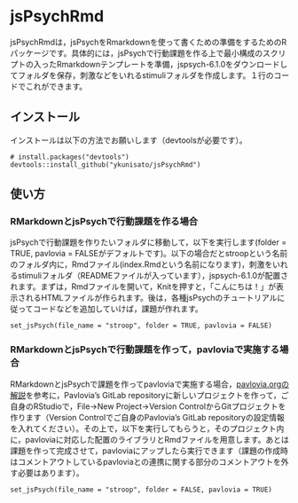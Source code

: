 
<!-- README.md is generated from README.Rmd. Please edit that file -->

# jsPsychRmd

<!-- badges: start -->

<!-- badges: end -->

jsPsychRmdは，jsPsychをRmarkdownを使って書くための準備をするためのRパッケージです。具体的には，jsPsychで行動課題を作る上で最小構成のスクリプトの入ったRmarkdownテンプレートを準備，jspsych-6.1.0をダウンロードしてフォルダを保存，刺激などをいれるstimuliフォルダを作成します。１行のコードでこれができます。

## インストール

インストールは以下の方法でお願いします（devtoolsが必要です）。

    # install.packages("devtools")
    devtools::install_github("ykunisato/jsPsychRmd")

## 使い方

### RMarkdownとjsPsychで行動課題を作る場合

jsPsychで行動課題を作りたいフォルダに移動して，以下を実行します(folder = TRUE, pavlovia =
FALSEがデフォルトです)。以下の場合だとstroopという名前のフォルダ内に，Rmdファイル(index.Rmdという名前になります)，刺激をいれるstimuliフォルダ（READMEファイルが入っています），jspsych-6.1.0が配置されます。まずは，Rmdファイルを開いて，Knitを押すと，「こんにちは！」が表示されるHTMLファイルが作られます。後は，各種jsPsychのチュートリアルに従ってコードなどを追加していけば，課題が作れます。

    set_jsPsych(file_name = "stroop", folder = TRUE, pavlovia = FALSE)

### RMarkdownとjsPsychで行動課題を作って，pavloviaで実施する場合

RMarkdownとjsPsychで課題を作ってpavloviaで実施する場合，[pavlovia.orgの解説](https://pavlovia.org/docs/experiments/create-jsPsych)を参考に，Pavlovia’s
GitLab repositoryに新しいプロジェクトを作って，ご自身のRStudioで，File→New Project→Version
ControlからGitプロジェクトを作ります（Version Controlでご自身のPavlovia’s GitLab
repositoryの設定情報を入れてください）。その上で，以下を実行してもらうと，そのプロジェクト内に，pavloviaに対応した配置のライブラリとRmdファイルを用意します。あとは課題を作って完成させて，pavloviaにアップしたら実行できます（課題の作成時はコメントアウトしているpavloviaとの連携に関する部分のコメントアウトを外す必要はあります）。

    set_jsPsych(file_name = "stroop", folder = FALSE, pavlovia = TRUE)
